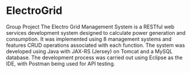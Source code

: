 # ElectroGrid
Group Project
The Electro Grid Management System is a RESTful web services development system designed to calculate power generation and consumption. It was implemented using 8 management systems and features CRUD operations associated with each function. The system was developed using Java with JAX-RS (Jersey) on Tomcat and a MySQL database. The development process was carried out using Eclipse as the IDE, with Postman being used for API testing.
